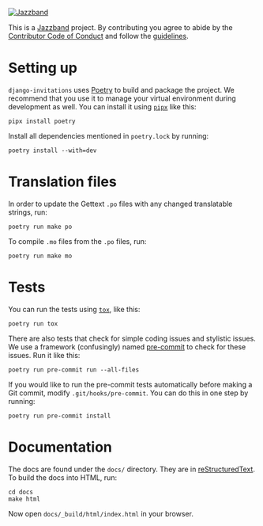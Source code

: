 [![Jazzband](https://jazzband.co/static/img/jazzband.svg)](https://jazzband.co/)

This is a [Jazzband](https://jazzband.co/) project. By contributing you agree to abide by the [Contributor Code of Conduct](https://jazzband.co/about/conduct) and follow the [guidelines](https://jazzband.co/about/guidelines).

# Setting up

`django-invitations` uses [Poetry] to build and package the project.
We recommend that you use it to manage your virtual environment during development as well.
You can install it using [`pipx`][pipx] like this:

    pipx install poetry

Install all dependencies mentioned in `poetry.lock` by running:

    poetry install --with=dev

# Translation files

In order to update the Gettext `.po` files with any changed translatable strings, run:

    poetry run make po

To compile `.mo` files from the `.po` files, run:

    poetry run make mo

# Tests

You can run the tests using [`tox`][tox], like this:

    poetry run tox

There are also tests that check for simple coding issues and stylistic issues.
We use a framework (confusingly) named [pre-commit] to check for these issues.
Run it like this:

    poetry run pre-commit run --all-files

If you would like to run the pre-commit tests automatically before making a Git commit, modify `.git/hooks/pre-commit`.
You can do this in one step by running:

    poetry run pre-commit install

# Documentation

The docs are found under the `docs/` directory. They are in [reStructuredText].
To build the docs into HTML, run:

    cd docs
    make html

Now open `docs/_build/html/index.html` in your browser.

[Poetry]: https://python-poetry.org/
[pipx]: https://pipx.pypa.io/stable/
[tox]: https://tox.wiki/
[pre-commit]: https://pre-commit.com/
[reStructuredText]: https://www.sphinx-doc.org/en/master/usage/restructuredtext/basics.html
